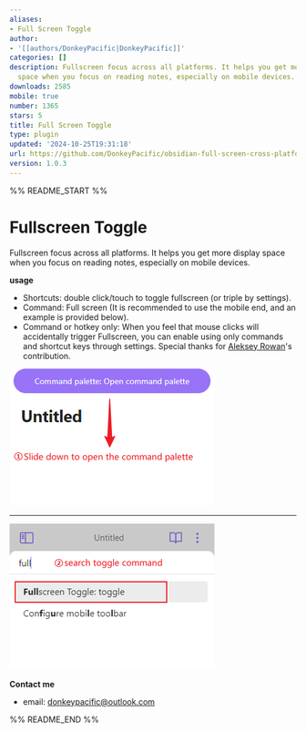 ```yaml
---
aliases:
- Full Screen Toggle
author:
- '[[authors/DonkeyPacific|DonkeyPacific]]'
categories: []
description: Fullscreen focus across all platforms. It helps you get more display
  space when you focus on reading notes, especially on mobile devices.
downloads: 2585
mobile: true
number: 1365
stars: 5
title: Full Screen Toggle
type: plugin
updated: '2024-10-25T19:31:18'
url: https://github.com/DonkeyPacific/obsidian-full-screen-cross-platform-plugin
version: 1.0.3
---
```


%% README_START %%

# Fullscreen Toggle

Fullscreen focus across all platforms. It helps you get more display space when you focus on reading notes, especially on mobile devices.

**usage**

- Shortcuts: double click/touch to toggle fullscreen (or triple by settings).
- Command: Full screen (It is recommended to use the mobile end, and an example is provided below).
- Command or hotkey only:  When you feel that mouse clicks will accidentally trigger Fullscreen, you can enable using only commands and shortcut keys through settings. Special thanks for [Aleksey Rowan](https://github.com/aleksey-rowan)'s contribution.

![Image](https://raw.githubusercontent.com/DonkeyPacific/obsidian-full-screen-cross-platform-plugin/HEAD/slide.png)
***
![Image](https://raw.githubusercontent.com/DonkeyPacific/obsidian-full-screen-cross-platform-plugin/HEAD/command.png)

**Contact me**

- email: donkeypacific@outlook.com



%% README_END %%
